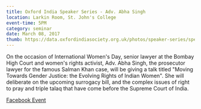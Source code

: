 ```yaml
---
title: Oxford India Speaker Series - Adv. Abha Singh
location: Larkin Room, St. John's College
event-time: 5PM
category: seminar
date: March 08, 2017
thumb: https://data.oxfordindiasociety.org.uk/photos/speaker-series/speaker-series-abha-singh.jpg
---
```


On the occasion of International Women's Day, senior lawyer at the Bombay High Court and women's rights activist, Adv. Abha Singh, the prosecutor lawyer for the famous Salman Khan case, will be giving a talk titled "Moving Towards Gender Justice: the Evolving Rights of Indian Women". She will deliberate on the upcoming surrogacy bill, and the complex issues of right to pray and triple talaq that have come before the Supreme Court of India.


[Facebook Event](https://www.facebook.com/events/1874569159463351/)

